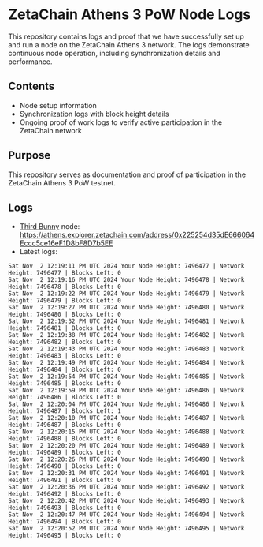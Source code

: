 # ZetaChain Athens 3 PoW Node Logs
This repository contains logs and proof that we have successfully set up and run a node on the ZetaChain Athens 3 network. The logs demonstrate continuous node operation, including synchronization details and performance.

## Contents
- Node setup information
- Synchronization logs with block height details
- Ongoing proof of work logs to verify active participation in the ZetaChain network

## Purpose
This repository serves as documentation and proof of participation in the ZetaChain Athens 3 PoW testnet.

## Logs

- [Third Bunny](https://thirdbunny.xyz/) node: https://athens.explorer.zetachain.com/address/0x225254d35dE666064Eccc5ce16eF1D8bF8D7b5EE
- Latest logs:
```
Sat Nov  2 12:19:11 PM UTC 2024 Your Node Height: 7496477 | Network Height: 7496477 | Blocks Left: 0
Sat Nov  2 12:19:16 PM UTC 2024 Your Node Height: 7496478 | Network Height: 7496478 | Blocks Left: 0
Sat Nov  2 12:19:22 PM UTC 2024 Your Node Height: 7496479 | Network Height: 7496479 | Blocks Left: 0
Sat Nov  2 12:19:27 PM UTC 2024 Your Node Height: 7496480 | Network Height: 7496480 | Blocks Left: 0
Sat Nov  2 12:19:32 PM UTC 2024 Your Node Height: 7496481 | Network Height: 7496481 | Blocks Left: 0
Sat Nov  2 12:19:38 PM UTC 2024 Your Node Height: 7496482 | Network Height: 7496482 | Blocks Left: 0
Sat Nov  2 12:19:43 PM UTC 2024 Your Node Height: 7496483 | Network Height: 7496483 | Blocks Left: 0
Sat Nov  2 12:19:49 PM UTC 2024 Your Node Height: 7496484 | Network Height: 7496484 | Blocks Left: 0
Sat Nov  2 12:19:54 PM UTC 2024 Your Node Height: 7496485 | Network Height: 7496485 | Blocks Left: 0
Sat Nov  2 12:19:59 PM UTC 2024 Your Node Height: 7496486 | Network Height: 7496486 | Blocks Left: 0
Sat Nov  2 12:20:04 PM UTC 2024 Your Node Height: 7496486 | Network Height: 7496487 | Blocks Left: 1
Sat Nov  2 12:20:10 PM UTC 2024 Your Node Height: 7496487 | Network Height: 7496487 | Blocks Left: 0
Sat Nov  2 12:20:15 PM UTC 2024 Your Node Height: 7496488 | Network Height: 7496488 | Blocks Left: 0
Sat Nov  2 12:20:20 PM UTC 2024 Your Node Height: 7496489 | Network Height: 7496489 | Blocks Left: 0
Sat Nov  2 12:20:26 PM UTC 2024 Your Node Height: 7496490 | Network Height: 7496490 | Blocks Left: 0
Sat Nov  2 12:20:31 PM UTC 2024 Your Node Height: 7496491 | Network Height: 7496491 | Blocks Left: 0
Sat Nov  2 12:20:36 PM UTC 2024 Your Node Height: 7496492 | Network Height: 7496492 | Blocks Left: 0
Sat Nov  2 12:20:42 PM UTC 2024 Your Node Height: 7496493 | Network Height: 7496493 | Blocks Left: 0
Sat Nov  2 12:20:47 PM UTC 2024 Your Node Height: 7496494 | Network Height: 7496494 | Blocks Left: 0
Sat Nov  2 12:20:52 PM UTC 2024 Your Node Height: 7496495 | Network Height: 7496495 | Blocks Left: 0
```
